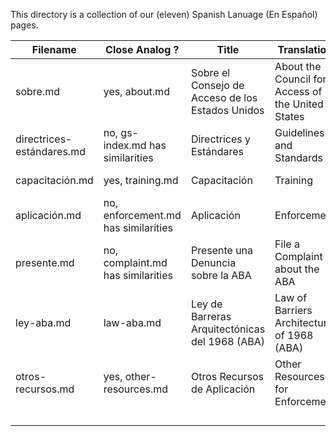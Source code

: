 This directory is a collection of our (eleven) Spanish Lanuage (En Español) pages.

| Filename | Close Analog ? | Title | Translation | Legacy URL | 
| --- | --- | --- | --- | --- |
| sobre.md | yes, about.md | Sobre el Consejo de Acceso de los Estados Unidos | About the Council for Access of the United States | https://www.access-board.gov/en-espa%C3%B1ol/sobre-el-consejo-de-acceso | |
| directrices-estándares.md | no, gs-index.md has similarities | Directrices y Estándares | Guidelines and Standards | https://www.access-board.gov/en-espa%C3%B1ol/directrices-y-est%C3%A1ndares |
| capacitación.md | yes, training.md | Capacitación | Training | https://www.access-board.gov/en-espa%C3%B1ol/capacitaci%C3%B3n |
| aplicación.md | no, enforcement.md has similarities | Aplicación | Enforcement | https://www.access-board.gov/en-espa%C3%B1ol/aplicaci%C3%B3n |
| presente.md | no, complaint.md has similarities | Presente una Denuncia sobre la ABA | File a Complaint about the ABA | https://www.access-board.gov/en-espa%C3%B1ol/aplicaci%C3%B3n/presente-una-denuncia-sobre-la-aba |
| ley-aba.md | law-aba.md | Ley de Barreras Arquitectónicas del 1968 (ABA) | Law of Barriers Architectural of 1968 (ABA) | https://www.access-board.gov/en-espa%C3%B1ol/aplicaci%C3%B3n/ley-de-barreras-arquitect%C3%B3nicas-aba |
| otros-recursos.md | yes, other-resources.md | Otros Recursos de Aplicación | Other Resources for Enforcement | https://www.access-board.gov/en-espa%C3%B1ol/aplicaci%C3%B3n/otros-recursos |
|  |  |  |  |  |
|  |  |  |  |  |
|  |  |  |  |  |
|  |  |  |  |  |

